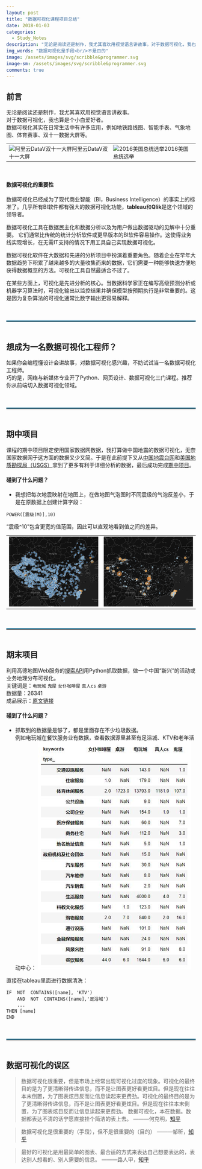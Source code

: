 ```yaml
---
layout: post
title: "数据可视化课程项目总结"
date: 2018-01-03
categories:
  - Study_Notes
description: "无论是阅读还是制作，我尤其喜欢用视觉语言讲故事。对于数据可视化，我也算是个小白爱好者。数据可视化其实在日常生活中有许多应用，例如地铁路线图、智能手表、气象地图、体育赛事、双十一数据大屏等..."
img_words: "数据可视化是手段<br/>不是目的"
image: /assets/images/svg/scribble&programmer.svg
image-sm: /assets/images/svg/scribble&programmer.svg
comments: true
---  
```


## 前言
无论是阅读还是制作，我尤其喜欢用视觉语言讲故事。  
对于数据可视化，我也算是个小白爱好者。  
数据可视化其实在日常生活中有许多应用，例如地铁路线图、智能手表、气象地图、体育赛事、双十一数据大屏等。

<table><tr>  
<td><img src="https://timgsa.baidu.com/timg?image&quality=80&size=b9999_10000&sec=1514971811633&di=2cbebf92b63830a9663195537b6fd11b&imgtype=0&src=http%3A%2F%2Fimg.mp.itc.cn%2Fupload%2F20170327%2F1a787fc1b8114d0c8a15c3047fcf8080_th.jpeg" alt="阿里云DataV双十一大屏" width="100%">阿里云DataV双十一大屏</td>

<td><img src="https://pic3.zhimg.com/v2-960e1170a1e5adae1477ca36088fafa4_r.jpg" alt="2016美国总统选举" width="100%">2016美国总统选举</td>
</tr></table>

<br/>

#### 数据可视化的重要性
数据可视化已经成为了现代商业智能（BI，Business Intelligence）的事实上的标准了。几乎所有BI软件都有强大的数据可视化功能，**tableau**和**Qlik**是这个领域的领导者。  

数据可视化工具在数据民主化和数据分析以及为用户做出数据驱动的见解中十分重要。
它们通常比传统的统计分析软件或更早版本的BI软件容易操作。这使得业务线实现增长，在无需IT支持的情况下用工具自己实现数据可视化。  

数据可视化软件在大数据和先进的分析项目中扮演着重要角色。随着企业在早年大数据趋势下积累了越来越多的大量收集而来的数据，它们需要一种能够快速方便地获得数据概览的方法。可视化工具自然最适合不过了。  

在某些方面上，可视化是先进分析的核心。当数据科学家正在编写高级预测分析或机器学习算法时，可视化输出以监控结果并确保模型按预期执行是非常重要的。这是因为复杂算法的可视化通常比数字输出更容易解释。

<hr style="border-top:3px solid #3f87a6;margin: 50px 0px 50px 0px;">

## 想成为一名数据可视化工程师？
如果你会编程懂设计会讲故事，对数据可视化感兴趣，不妨试试当一名数据可视化工程师。  
巧的是，网络与新媒体专业开了Python、网页设计、数据可视化三门课程。推荐你从前端切入数据可视化领域。

<hr style="border-top:3px solid #3f87a6;margin: 50px 0px 50px 0px;">

## 期中项目
课程的期中项目限定使用国家数据网数据，我打算做中国地震的数据可视化，无奈国家数据网于这方面的数据又少又简。于是在此前提下又从[中国地震台网](http://data.stats.gov.cn/)和[美国地质勘探局（USGS）](https://www.usgs.gov/)拿到了更多有利于详细分析的数据，最后成功完成[期中项目](http://www.elpsycongroo.cc/2017/10/22/china-earthquakes-visualization/)。

#### 碰到了什么问题？

+ 我想把每次地震映射在地图上，在做地图气泡图时不同震级的气泡反差小，于是在原数据上创建计算字段：

```
POWER([震级(M)],10)
```

“震级^10”包含更宽的值范围，因此可以直观地看到值之间的差异。
<table><tr>  
<td><img src="/assets/images/other/M_sc.png" alt="差异小" width="100%"></td>
<td><img src="/assets/images/other/M_bc.png" alt="差异大" width="100%"></td>
</tr></table>

<hr style="border-top:3px solid #3f87a6;margin: 50px 0px 50px 0px;">

## 期末项目
利用高德地图Web服务的[搜索API](http://lbs.amap.com/api/webservice/guide/api/search/)用Python抓取数据，做一个中国“新兴”的活动或业务地理分布可视化。  
关键词是：`电玩城` `鬼屋` `女仆咖啡屋` `真人cs` `桌游`  
数据量：26341  
成品展示：[原文链接](http://www.elpsycongroo.cc/2018/01/03/gaodemap-search-api-keywords-visualization/)

#### 碰到了什么问题？
+ 抓取到的数据量是够了，都是里面存在不少垃圾数据。  
例如电玩城在餐饮服务业有数据，查看数据源里甚至有足浴城、KTV和老年活动中心：
![初始数据](/assets/images/other/GdMap_data.jpg )

直接在tableau里面进行数据清洗：

	IF  NOT  CONTAINS([name], 'KTV') 
		AND  NOT  CONTAINS([name],'足浴城')
		...
	THEN [name]
	END

<hr style="border-top:3px solid #3f87a6;margin: 50px 0px 50px 0px;">

## 数据可视化的误区
> 数据可视化很重要，但是市场上经常出现可视化过度的现象。可视化的最终目的是为了更清晰得传递信息，而不是让图表更好看更炫目。但是现在往往本末倒置，为了图表炫目反而让信息读起来更费劲。可视化的最终目的是为了更清晰得传递信息，而不是让图表更好看更炫目。但是现在往往本末倒置，为了图表炫目反而让信息读起来更费劲。
数据可视化，本在数据。数据都表达不清的话宁愿直接挂个简洁的表上去。  ———何克明，[知乎](https://www.zhihu.com/people/he-ming-ke/activities)


> 数据可视化是很重要的（手段），但不是很重要的（目的） ———邹昕，[知乎](https://www.zhihu.com/people/xin_zou/activities)


> 最好的可视化是用最简单的图表、最合适的方式来表达自己想要表达的，表达别人想看的、别人需要的信息。 ———路人甲，[知乎](https://www.zhihu.com/people/sgai/activities)